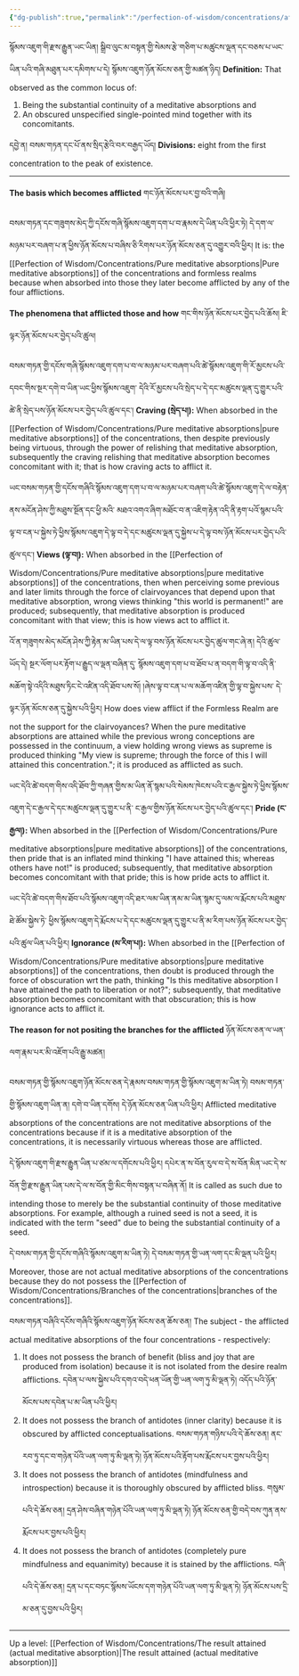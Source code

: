 ```yaml
---
{"dg-publish":true,"permalink":"/perfection-of-wisdom/concentrations/afflicted-meditative-absorptions/"}
---
```


སྙོམས་འཇུག་གི་རྫས་རྒྱུན་ཡང་ཡིན། སྒྲིབ་ལུང་མ་བསྟན་གྱི་སེམས་རྩེ་གཅིག་པ་མཚུངས་ལྡན་དང་བཅས་པ་ཡང་ཡིན་པའི་གཞི་མཐུན་པར་དམིགས་པ་དེ། 
སྙོམས་འཇུག་ཉོན་མོངས་ཅན་གྱི་མཚན་ཉིད།
**Definition:** That observed as the common locus of:
1. Being the substantial continuity of a meditative absorptions and
2. An obscured unspecified single-pointed mind together with its concomitants.

དབྱེ་ན། བསམ་གཏན་དང་པོ་ནས་སྲིད་རྩེའི་བར་བརྒྱད་ཡོད།
**Divisions:** eight from the first concentration to the peak of existence.

---
**The basis which becomes afflicted** གང་ཉོན་མོངས་པར་བྱ་བའི་གཞི།

བསམ་གཏན་དང་གཟུགས་མེད་ཀྱི་དངོས་གཞི་སྙོམས་འཇུག་དག་པ་བ་རྣམས་དེ་ཡིན་པའི་ཕྱིར་ཏེ། 
དེ་དག་ལ་མཉམ་པར་བཞག་པ་ན་ཕྱིས་ཉོན་མོངས་པ་བཞིས་ཅི་རིགས་པར་ཉོན་མོངས་ཅན་དུ་འགྱུར་བའི་ཕྱིར།
It is: the [[Perfection of Wisdom/Concentrations/Pure meditative absorptions\|Pure meditative absorptions]] of the concentrations and formless realms because when absorbed into those they later become afflicted by any of the four afflictions.

**The phenomena that afflicted those and how** གང་གིས་ཉོན་མོངས་པར་བྱེད་པའི་ཆོས། ཇི་ལྟར་ཉོན་མོངས་པར་བྱེད་པའི་ཚུལ།

བསམ་གཏན་གྱི་དངོས་གཞི་སྙོམས་འཇུག་དག་པ་བ་ལ་མཉམ་པར་བཞག་པའི་ཚེ་སྙོམས་འཇུག་གི་རོ་མྱངས་པའི་དབང་གིས་སྔར་དགེ་བ་ཡིན་ཡང་ཕྱིས་སྙོམས་འཇུག་
དེའི་རོ་མྱངས་པའི་སྲེད་པ་དེ་དང་མཚུངས་ལྡན་དུ་གྱུར་པའི་ཚེ་ནི་སྲེད་པས་ཉོན་མོངས་པར་བྱེད་པའི་ཚུལ་དང་། 
**Craving (སྲེད་པ།):** When absorbed in the [[Perfection of Wisdom/Concentrations/Pure meditative absorptions\|pure meditative absorptions]] of the concentrations, then despite previously being virtuous, through the power of relishing that meditative absorption, subsequently the craving relishing that meditative absorption becomes concomitant with it; that is how craving acts to afflict it.

ཡང་བསམ་གཏན་གྱི་དངོས་གཞིའི་སྙོམས་འཇུག་དག་པ་བ་ལ་མཉམ་པར་བཞག་པའི་ཚེ་སྙོམས་འཇུག་དེ་ལ་བརྟེན་ནས་མངོན་ཤེས་ཀྱི་མཐུས་སྔོན་དང་ཕྱི་མའི་
མཐའ་འགའ་ཞིག་མཐོང་བ་ན་འཇིག་རྟེན་འདི་ནི་རྟག་པའོ་སྙམ་པའི་ལྟ་བ་ངན་པ་སྐྱེས་ཏེ་ཕྱིས་སྙོམས་འཇུག་དེ་ལྟ་བ་དེ་དང་མཚུངས་ལྡན་དུ་སྐྱེས་པ་དེ་ལྟ་བས་ཉོན་མོངས་པར་བྱེད་པའི་ཚུལ་དང་། 
**Views (ལྟ་བ།):** When absorbed in the [[Perfection of Wisdom/Concentrations/Pure meditative absorptions\|pure meditative absorptions]] of the concentrations, then when perceiving some previous and later limits through the force of clairvoyances that depend upon that meditative absorption, wrong views thinking "this world is permanent!" are produced; subsequently, that meditative absorption is produced concomitant with that view; this is how views act to afflict it.

འོ་ན་གཟུགས་མེད་མངོན་ཤེས་ཀྱི་རྟེན་མ་ཡིན་པས་དེ་ལ་ལྟ་བས་ཉོན་མོངས་པར་བྱེད་ཚུལ་གང་ཞེ་ན། དེའི་ཚུལ་ཡོད་དེ། སྔར་ལོག་པར་རྟོག་པ་རྒྱུད་ལ་ལྡན་བཞིན་དུ་
སྙོམས་འཇུག་དག་པ་བ་ཐོབ་པ་ན་བདག་གི་ལྟ་བ་འདི་ནི་མཆོག་སྟེ་འདིའི་མཐུས་ཏིང་ངེ་འཛིན་འདི་ཐོབ་པས་སོ། །ཞེས་ལྟ་བ་ངན་པ་ལ་མཆོག་འཛིན་གྱི་ལྟ་བ་སྐྱེས་པས་
དེ་ལྟར་ཉོན་མོངས་ཅན་དུ་སྐྱེས་པའི་ཕྱིར།
How does view afflict if the Formless Realm are not the support for the clairvoyances?
When the pure meditative absorptions are attained while the previous wrong conceptions are possessed in the continuum, a view holding wrong views as supreme is produced thinking "My view is supreme; through the force of this I will attained this concentration."; it is produced as afflicted as such.

ཡང་དེའི་ཚེ་བདག་གིས་འདི་ཐོབ་ཀྱི་གཞན་གྱིས་མ་ཡིན་ནོ་སྙམ་པའི་སེམས་ཁེངས་པའི་ང་རྒྱལ་སྐྱེས་ཏེ་ཕྱིས་སྙོམས་འཇུག་དེ་ང་རྒྱལ་དེ་དང་མཚུངས་ལྡན་དུ་གྱུར་པ་ནི་
ང་རྒྱལ་གྱིས་ཉོན་མོངས་པར་བྱེད་པའི་ཚུལ་དང་།
**Pride (ང་རྒྱལ།):** When absorbed in the [[Perfection of Wisdom/Concentrations/Pure meditative absorptions\|pure meditative absorptions]] of the concentrations, then pride that is an inflated mind thinking "I have attained this; whereas others have not!" is produced; subsequently, that meditative absorption becomes concomitant with that pride; this is how pride acts to afflict it.

ཡང་དེའི་ཚེ་བདག་གིས་ཐོབ་པའི་སྙོམས་འཇུག་འདི་ཐར་ལམ་ཡིན་ནམ་མ་ཡིན་སྙམ་དུ་ལམ་ལ་རྨོངས་པའི་མཐུས་ཐེ་ཚོམ་སྐྱེས་ཏེ་
ཕྱིས་སྙོམས་འཇུག་དེ་རྨོངས་པ་དེ་དང་མཚུངས་ལྡན་དུ་གྱུར་པ་ནི་མ་རིག་པས་ཉོན་མོངས་པར་བྱེད་པའི་ཚུལ་ཡིན་པའི་ཕྱིར།
**Ignorance (མ་རིག་པ།):** When absorbed in the [[Perfection of Wisdom/Concentrations/Pure meditative absorptions\|pure meditative absorptions]] of the concentrations, then doubt is produced through the force of obscuration wrt the path, thinking "Is this meditative absorption I have attained the path to liberation or not?"; subsequently, that meditative absorption becomes concomitant with that obscuration; this is how ignorance acts to afflict it.

**The reason for not positing the branches for the afflicted** ཉོན་མོངས་ཅན་ལ་ཡན་ལག་རྣམ་པར་མི་འཇོག་པའི་རྒྱུ་མཚན།

བསམ་གཏན་གྱི་སྙོམས་འཇུག་ཉོན་མོངས་ཅན་དེ་རྣམས་བསམ་གཏན་གྱི་སྙོམས་འཇུག་མ་ཡིན་ཏེ། 
བསམ་གཏན་གྱི་སྙོམས་འཇུག་ཡིན་ན། དགེ་བ་ཡིན་དགོས། དེ་ཉོན་མོངས་ཅན་ཡིན་པའི་ཕྱིར།
Afflicted meditative absorptions of the concentrations are not meditative absorptions of the concentrations because if it is a meditative absorption of the concentrations, it is necessarily virtuous whereas those are afflicted.

དེ་སྙོམས་འཇུག་གི་རྫས་རྒྱུན་ཡིན་པ་ཙམ་ལ་དགོངས་པའི་ཕྱིར། 
དཔེར་ན་ས་བོན་རུལ་བ་དེ་ས་བོན་མིན་ཡང་དེ་ས་བོན་གྱི་རྫས་རྒྱུན་ཡིན་པས་དེ་ལ་ས་བོན་གྱི་མིང་གིས་བསྟན་པ་བཞིན་ནོ།
It is called as such due to intending those to merely be the substantial continuity of those meditative absorptions. For example, although a ruined seed is not a seed, it is indicated with the term "seed" due to being the substantial continuity of a seed.

དེ་བསམ་གཏན་གྱི་དངོས་གཞིའི་སྙོམས་འཇུག་མ་ཡིན་ཏེ། དེ་བསམ་གཏན་གྱི་ཡན་ལག་དང་མི་ལྡན་པའི་ཕྱིར།
Moreover, those are not actual meditative absorptions of the concentrations because they do not possess the [[Perfection of Wisdom/Concentrations/Branches of the concentrations\|branches of the concentrations]].

བསམ་གཏན་བཞིའི་དངོས་གཞིའི་སྙོམས་འཇུག་ཉོན་མོངས་ཅན་ཆོས་ཅན།
The subject - the afflicted actual meditative absorptions of the four concentrations - respectively:
1. It does not possess the branch of benefit (bliss and joy that are produced from isolation) because it is not isolated from the desire realm afflictions.
   དབེན་པ་ལས་སྐྱེས་པའི་དགའ་བདེ་ཕན་ཡོན་གྱི་ཡན་ལག་ཏུ་མི་ལྡན་ཏེ། འདོད་པའི་ཉོན་མོངས་པས་དབེན་པ་མ་ཡིན་པའི་ཕྱིར། 
2. It does not possess the branch of antidotes (inner clarity) because it is obscured by afflicted conceptualisations.
   བསམ་གཏན་གཉིས་པའི་དེ་ཆོས་ཅན། ནང་རབ་ཏུ་དང་བ་གཉེན་པོའི་ཡན་ལག་ཏུ་མི་ལྡན་ཏེ། ཉོན་མོངས་པའི་རྟོག་པས་རྨོངས་པར་བྱས་པའི་ཕྱིར།
3. It does not possess the branch of antidotes (mindfulness and introspection) because it is thoroughly obscured by afflicted bliss.
   གསུམ་པའི་དེ་ཆོས་ཅན། དྲན་ཤེས་བཞིན་གཉེན་པོའི་ཡན་ལག་ཏུ་མི་ལྡན་ཏེ། ཉོན་མོངས་ཅན་གྱི་བདེ་བས་ཀུན་ནས་རྨོངས་པར་བྱས་པའི་ཕྱིར། 
4. It does not possess the branch of antidotes (completely pure mindfulness and equanimity) because it is stained by the afflictions.
   བཞི་པའི་དེ་ཆོས་ཅན། དྲན་པ་དང་བཏང་སྙོམས་ཡོངས་དག་གཉེན་པོའི་ཡན་ལག་ཏུ་མི་ལྡན་ཏེ། ཉོན་མོངས་པས་དྲི་མ་ཅན་དུ་བྱས་པའི་ཕྱིར།




---
Up a level: [[Perfection of Wisdom/Concentrations/The result attained (actual meditative absorption)\|The result attained (actual meditative absorption)]]